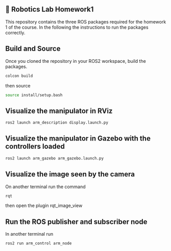 ## 🤖 Robotics Lab Homework1

This repository contains the three ROS packages required for the homework 1 of the course. In the following the instructions to run the packages correctly.

## Build and Source

Once you cloned the repository in your ROS2 workspace, build the packages.

```bash
colcon build
```
then source 
```bash
source install/setup.bash
```

##  Visualize the manipulator in RViz

```bash
ros2 launch arm_description display.launch.py
```


## Visualize the manipulator in Gazebo with the controllers loaded
```bash
ros2 launch arm_gazebo arm_gazebo.launch.py
```

##  Visualize the image seen by the camera

On another terminal run the command
```bash
rqt
```

then open the plugin rqt_image_view

##  Run the ROS publisher and subscriber node

In another terminal run
```bash
ros2 run arm_control arm_node
```








